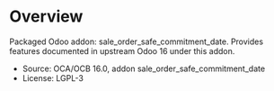 # Overview

Packaged Odoo addon: sale_order_safe_commitment_date. Provides features documented in upstream Odoo 16 under this addon.

- Source: OCA/OCB 16.0, addon sale_order_safe_commitment_date
- License: LGPL-3
